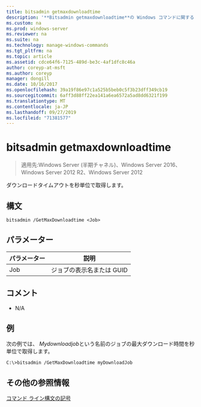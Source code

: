 ```yaml
---
title: bitsadmin getmaxdownloadtime
description: '**Bitsadmin getmaxdownloadtime**の Windows コマンドに関するトピックでは、ダウンロードのタイムアウトを秒単位で取得します。'
ms.custom: na
ms.prod: windows-server
ms.reviewer: na
ms.suite: na
ms.technology: manage-windows-commands
ms.tgt_pltfrm: na
ms.topic: article
ms.assetid: cdce64f6-7125-489d-be3c-4af1dfc8c46a
author: coreyp-at-msft
ms.author: coreyp
manager: dongill
ms.date: 10/16/2017
ms.openlocfilehash: 39a19f86e97c1a525b5beb0c5f3b23dff349cb19
ms.sourcegitcommit: 6aff3d88ff22ea141a6ea6572a5ad8dd6321f199
ms.translationtype: MT
ms.contentlocale: ja-JP
ms.lasthandoff: 09/27/2019
ms.locfileid: "71381577"
---
```

# <a name="bitsadmin-getmaxdownloadtime"></a>bitsadmin getmaxdownloadtime

>適用先:Windows Server (半期チャネル)、Windows Server 2016、Windows Server 2012 R2、Windows Server 2012

ダウンロードタイムアウトを秒単位で取得します。

## <a name="syntax"></a>構文

```
bitsadmin /GetMaxDownloadtime <Job> 
```

## <a name="parameters"></a>パラメーター

|パラメーター|説明|
|-------|--------|
|Job|ジョブの表示名または GUID|

## <a name="remarks"></a>コメント

-   N\/A

## <a name="BKMK_examples"></a>例
次の例では、 *Mydownloadjob*という名前のジョブの最大ダウンロード時間を秒単位で取得します。

```
C:\>bitsadmin /GetMaxDownloadtime myDownloadJob
```

## <a name="additional-references"></a>その他の参照情報
[コマンド ライン構文の記号](command-line-syntax-key.md)


